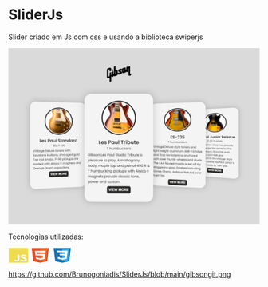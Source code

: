 # SliderJs

Slider criado em Js com css e usando a biblioteca swiperjs
<br>

![image](https://github.com/Brunogoniadis/SliderJs/blob/main/gibsongit.png)

Tecnologias utilizadas:
<div style="display: inline_block">
  <img align="center" alt="Bruno-Js" height="30" width="40" src="https://raw.githubusercontent.com/devicons/devicon/master/icons/javascript/javascript-plain.svg">
  <img align="center" alt="Bruno-HTML" height="30" width="40" src="https://raw.githubusercontent.com/devicons/devicon/master/icons/html5/html5-original.svg">
  <img align="center" alt="Bruno-CSS" height="30" width="40" src="https://raw.githubusercontent.com/devicons/devicon/master/icons/css3/css3-original.svg">
</div>

https://github.com/Brunogoniadis/SliderJs/blob/main/gibsongit.png
